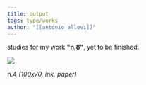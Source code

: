 ```yaml
---
title: output
tags: type/works
author: "[[antonio allevi]]"
---
```

studies for my work **"n.8"**, yet to be finished.


<img src="/assets\IMG_2632.PNG"/>

n.4 
_(100x70, ink, paper)_



